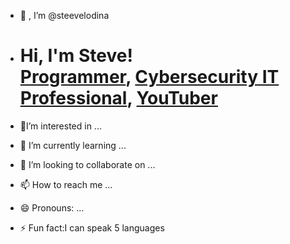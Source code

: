 - 👋 , I’m @steevelodina
- <h1>Hi, I'm Steve! <br/><a href="https://github.com/steevelodina">Programmer</a>, <a href="https://www.linkedin.com/in/steeve-lodina-sl3/">Cybersecurity IT Professional</a>, <a href="https://www.youtube.com/c/joshmadakor">YouTuber</a></h1>






- 👀I’m interested in ...
- 🌱 I’m currently learning ...
- 💞️ I’m looking to collaborate on ...
- 📫 How to reach me ...
- 😄 Pronouns: ...
- ⚡ Fun fact:I can speak 5 languages

<!---
steevelodina/steevelodina is a ✨ special ✨ repository because its `README.md` (this file) appears on your GitHub profile.
You can click the Preview link to take a look at your changes.
--->

